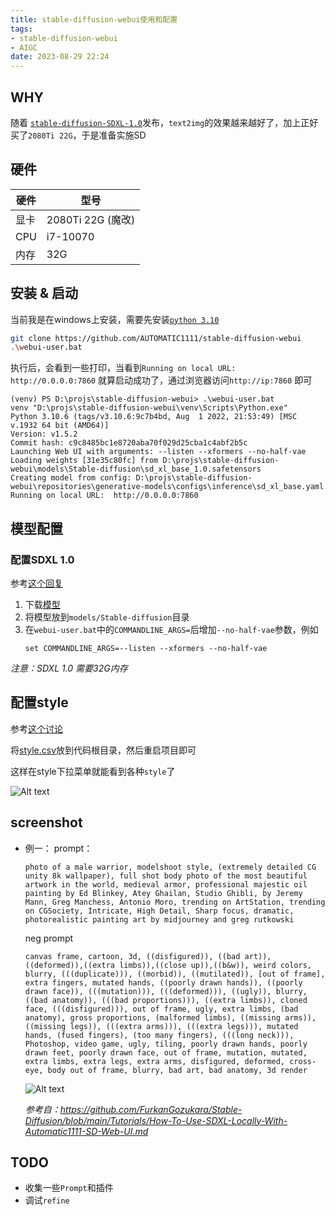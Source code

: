 ```yaml
---
title: stable-diffusion-webui使用和配置
tags: 
- stable-diffusion-webui
- AIGC
date: 2023-08-29 22:24
---
```


## WHY
随着 [`stable-diffusion-SDXL-1.0`](https://stablediffusionxl.com/)发布，`text2img`的效果越来越好了，加上正好买了`2080Ti 22G`，于是准备实施SD

## 硬件
| 硬件| 型号|
| --| -- |
| 显卡|  2080Ti 22G (魔改)|
| CPU| i7-10070 |
| 内存| 32G|

## 安装 & 启动

当前我是在windows上安装，需要先安装[`python 3.10`](https://www.python.org/downloads/release/python-3106/)
```bash
git clone https://github.com/AUTOMATIC1111/stable-diffusion-webui
.\webui-user.bat
```

执行后，会看到一些打印，当看到`Running on local URL:  http://0.0.0.0:7860` 就算启动成功了，通过浏览器访问`http://ip:7860` 即可
```
(venv) PS D:\projs\stable-diffusion-webui> .\webui-user.bat    
venv "D:\projs\stable-diffusion-webui\venv\Scripts\Python.exe"
Python 3.10.6 (tags/v3.10.6:9c7b4bd, Aug  1 2022, 21:53:49) [MSC v.1932 64 bit (AMD64)]
Version: v1.5.2
Commit hash: c9c8485bc1e8720aba70f029d25cba1c4abf2b5c
Launching Web UI with arguments: --listen --xformers --no-half-vae
Loading weights [31e35c80fc] from D:\projs\stable-diffusion-webui\models\Stable-diffusion\sd_xl_base_1.0.safetensors
Creating model from config: D:\projs\stable-diffusion-webui\repositories\generative-models\configs\inference\sd_xl_base.yaml
Running on local URL:  http://0.0.0.0:7860
```

## 模型配置

### 配置SDXL 1.0
参考[这个回复](https://github.com/AUTOMATIC1111/stable-diffusion-webui/discussions/11685#discussioncomment-6574915)
1. 下载[模型](https://huggingface.co/stabilityai/stable-diffusion-xl-base-1.0/resolve/main/sd_xl_base_1.0.safetensors)
1. 将模型放到` models/Stable-diffusion `目录
1. 在`webui-user.bat`中的`COMMANDLINE_ARGS=`后增加`--no-half-vae`参数，例如
    ```
    set COMMANDLINE_ARGS=--listen --xformers --no-half-vae
    ```

*注意：SDXL 1.0 需要32G内存*

## 配置style
参考[这个讨论](https://github.com/AUTOMATIC1111/stable-diffusion-webui/discussions/10129)

将[style.csv](https://github.com/AUTOMATIC1111/stable-diffusion-webui/files/11423539/styles.csv)放到代码根目录，然后重启项目即可

这样在style下拉菜单就能看到各种`style`了

![Alt text](./image.png)

## screenshot
- 例一：
    prompt：
    ```
    photo of a male warrior, modelshoot style, (extremely detailed CG unity 8k wallpaper), full shot body photo of the most beautiful artwork in the world, medieval armor, professional majestic oil painting by Ed Blinkey, Atey Ghailan, Studio Ghibli, by Jeremy Mann, Greg Manchess, Antonio Moro, trending on ArtStation, trending on CGSociety, Intricate, High Detail, Sharp focus, dramatic, photorealistic painting art by midjourney and greg rutkowski
    ```
    neg prompt
    ```
    canvas frame, cartoon, 3d, ((disfigured)), ((bad art)), ((deformed)),((extra limbs)),((close up)),((b&w)), weird colors, blurry, (((duplicate))), ((morbid)), ((mutilated)), [out of frame], extra fingers, mutated hands, ((poorly drawn hands)), ((poorly drawn face)), (((mutation))), (((deformed))), ((ugly)), blurry, ((bad anatomy)), (((bad proportions))), ((extra limbs)), cloned face, (((disfigured))), out of frame, ugly, extra limbs, (bad anatomy), gross proportions, (malformed limbs), ((missing arms)), ((missing legs)), (((extra arms))), (((extra legs))), mutated hands, (fused fingers), (too many fingers), (((long neck))), Photoshop, video game, ugly, tiling, poorly drawn hands, poorly drawn feet, poorly drawn face, out of frame, mutation, mutated, extra limbs, extra legs, extra arms, disfigured, deformed, cross-eye, body out of frame, blurry, bad art, bad anatomy, 3d render
    ```

    ![Alt text](./prompt1.png)

    *参考自：https://github.com/FurkanGozukara/Stable-Diffusion/blob/main/Tutorials/How-To-Use-SDXL-Locally-With-Automatic1111-SD-Web-UI.md*
## TODO
- 收集一些`Prompt`和插件
- 调试`refine`